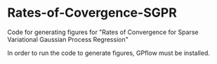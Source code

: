 # Rates-of-Covergence-SGPR

Code for generating figures for "Rates of Convergence for Sparse Variational Gaussian Process Regression" 

In order to run the code to generate figures, GPflow must be installed.
